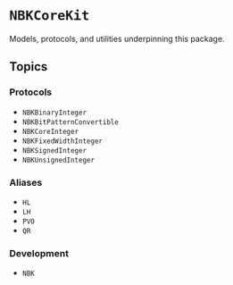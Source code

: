 # ``NBKCoreKit``

Models, protocols, and utilities underpinning this package.

## Topics

### Protocols

- ``NBKBinaryInteger``
- ``NBKBitPatternConvertible``
- ``NBKCoreInteger``
- ``NBKFixedWidthInteger``
- ``NBKSignedInteger``
- ``NBKUnsignedInteger``

### Aliases

- ``HL``
- ``LH``
- ``PVO``
- ``QR``

### Development

- ``NBK``
